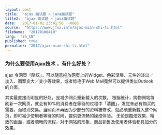 ```yaml
---
layout: post
title:  "ajax 面试题 » java面试题"
title2:  "ajax 面试题 » java面试题"
date:   2017-01-01 23:41:50  +0800
source:  "https://www.jfox.info/ajax-mian-shi-ti.html"
fileName:  "20170100410"
lang:  "zh_CN"
published: true
permalink: "2017/ajax-mian-shi-ti.html"
---
```




### 为什么要使用Ajax技术 ，有什么好处？

ajax 令网页「酷炫」，可以随意拖放网页上的Widget、色彩渐层、元件的淡出／淡入、图案变大／变小等效果，或者惊艳于Web Mail竟然可以提供类似Outlook的介面。

其实最直接而明显的好处，是减少网页重新载入的次数。
根据统计，购物网站每刷新一次网页，就会有10%的消费者在等待的过程中「清醒」，发觉未必有购买的需要，而取消交易。当网页不再因为少部分的资料被修改，就必须重新载入整个网页，即可减少使用者等待的时间，提供更流畅的操控体验。
无论是酷炫效果、精致的画面，或者顺畅的流程，对于网站的形象、商品销售及使用者体验都具加分的效果。
